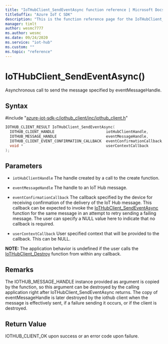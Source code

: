 ```yaml
---                             
title: "IoTHubClient_SendEventAsync function reference | Microsoft Docs" 
titleSuffix: "Azure IoT C SDK"            
description: "This is the function reference page for the IoTHubClient_SendEventAsync() function in the Azure IoT C SDK. This SDK is used with Azure IoT Hub and Azure IoT Hub Device Provisioning Service"            
manager: timlt                 
author: wesmc7777              
ms.author: wesmc               
ms.date: 09/24/2020                    
ms.service: "iot-hub"             
ms.custom: ""                
ms.topic: "reference"        
---                            
```


# IoTHubClient_SendEventAsync()

Asynchronous call to send the message specified by eventMessageHandle.

## Syntax

\#include "[azure-iot-sdk-c/iothub_client/inc/iothub_client.h](../iothub-client-h.md)"  
```C
IOTHUB_CLIENT_RESULT IoTHubClient_SendEventAsync(
  IOTHUB_CLIENT_HANDLE                       iotHubClientHandle,
  IOTHUB_MESSAGE_HANDLE                      eventMessageHandle,
  IOTHUB_CLIENT_EVENT_CONFIRMATION_CALLBACK  eventConfirmationCallback,
  void *                                     userContextCallback
);
```

## Parameters
* `iotHubClientHandle` The handle created by a call to the create function. 

* `eventMessageHandle` The handle to an IoT Hub message. 

* `eventConfirmationCallback` The callback specified by the device for receiving confirmation of the delivery of the IoT Hub message. This callback can be expected to invoke the [IoTHubClient_SendEventAsync](../iothub-client-h/iothubclient-sendeventasync.md) function for the same message in an attempt to retry sending a failing message. The user can specify a NULL value here to indicate that no callback is required. 

* `userContextCallback` User specified context that will be provided to the callback. This can be NULL.

**NOTE:** The application behavior is undefined if the user calls the [IoTHubClient_Destroy](../iothub-client-h/iothubclient-destroy.md) function from within any callback. 
## Remarks
The IOTHUB_MESSAGE_HANDLE instance provided as argument is copied by the function, so this argument can be destroyed by the calling application right after IoTHubClient_SendEventAsync returns. The copy of eventMessageHandle is later destroyed by the iothub client when the message is effectively sent, if a failure sending it occurs, or if the client is destroyed. 

## Return Value
IOTHUB_CLIENT_OK upon success or an error code upon failure.

